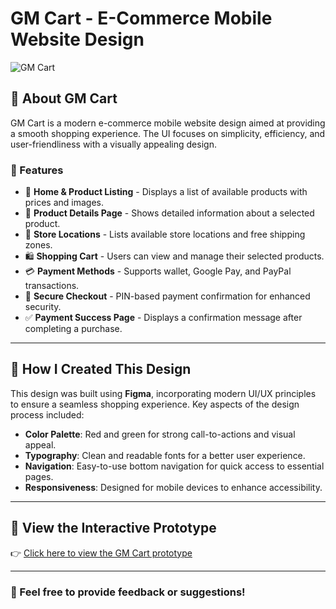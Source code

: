 # GM Cart - E-Commerce Mobile Website Design  

![GM Cart](E%20Commerce%20App.png)  

## 📌 About GM Cart  
GM Cart is a modern e-commerce mobile website design aimed at providing a smooth shopping experience. The UI focuses on simplicity, efficiency, and user-friendliness with a visually appealing design.  

### 🔹 Features  
- 🛒 **Home & Product Listing** - Displays a list of available products with prices and images.  
- 📄 **Product Details Page** - Shows detailed information about a selected product.  
- 📍 **Store Locations** - Lists available store locations and free shipping zones.  
- 🛍️ **Shopping Cart** - Users can view and manage their selected products.  
- 💳 **Payment Methods** - Supports wallet, Google Pay, and PayPal transactions.  
- 🔐 **Secure Checkout** - PIN-based payment confirmation for enhanced security.  
- ✅ **Payment Success Page** - Displays a confirmation message after completing a purchase.  

---

## 🎨 How I Created This Design  
This design was built using **Figma**, incorporating modern UI/UX principles to ensure a seamless shopping experience. Key aspects of the design process included:  
- **Color Palette**: Red and green for strong call-to-actions and visual appeal.  
- **Typography**: Clean and readable fonts for a better user experience.  
- **Navigation**: Easy-to-use bottom navigation for quick access to essential pages.  
- **Responsiveness**: Designed for mobile devices to enhance accessibility.  

---

## 🔗 View the Interactive Prototype  
👉 [Click here to view the GM Cart prototype]([YOUR_PROTOTYPE_LINK](https://www.figma.com/proto/Ywp3V6LTpgBf1R344QDPrl/E-Commerce-App?node-id=0-1&t=UATx300nr0f9yQwc-1))  

---

### 📢 Feel free to provide feedback or suggestions!  
